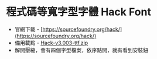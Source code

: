# 程式碼等寬字型字體 Hack Font

  * 官網下載 - [https://sourcefoundry.org/hack/](https://sourcefoundry.org/hack/)
  * 備用載點 - [Hack-v3.003-ttf.zip](https://cdn.ioa.tw/MacEnvInit/Hack-v3.003-ttf.zip)
  * 解開壓縮，會有四個字型檔案，依序點開，就有看到安裝鈕